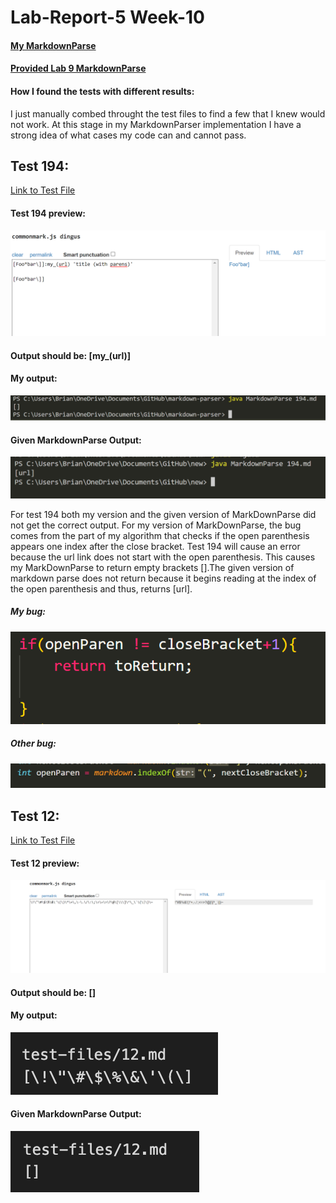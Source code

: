 # Lab-Report-5 Week-10

#### [My MarkdownParse](https://github.com/brian-schodorf/markdown-parser/blob/main/MarkdownParse.java)
#### [Provided Lab 9 MarkdownParse](https://github.com/nidhidhamnani/markdown-parser)

#### How I found the tests with different results:
I just manually combed throught the test files to find a few that I knew would not work. At this stage in my MarkdownParser implementation I have a strong idea of what cases my code can and cannot pass.

## Test 194:
[Link to Test File](https://github.com/nidhidhamnani/markdown-parser/blob/main/test-files/194.md)

#### Test 194 preview:
![Image](https://github.com/brian-schodorf/cse15l-lab-reports/blob/main/preview194.png)

#### Output should be: [my_(url)]

#### My output:
![Image](https://github.com/brian-schodorf/cse15l-lab-reports/blob/main/my194.png)

#### Given MarkdownParse Output:
![Image](https://github.com/brian-schodorf/cse15l-lab-reports/blob/main/other194.png)

For test 194 both my version and the given version of MarkDownParse did not get the correct output. For my version of MarkDownParse, the bug comes from the part of my algorithm that checks if the open parenthesis appears one index after the close bracket. Test 194 will cause an error because the url link does not start with the open parenthesis. This causes my MarkDownParse to return empty brackets [].The given version of markdown parse does not return because it begins reading at the index of the open parenthesis and thus, returns [url].
##### My bug:
![Image](https://github.com/brian-schodorf/cse15l-lab-reports/blob/main/myCodee.png)
##### Other bug:
![Image](https://github.com/brian-schodorf/cse15l-lab-reports/blob/main/otherCode.png)



## Test 12:
[Link to Test File](https://github.com/nidhidhamnani/markdown-parser/blob/main/test-files/12.md)

#### Test 12 preview:
![Image](https://github.com/brian-schodorf/cse15l-lab-reports/blob/main/preview12.png)

#### Output should be: []

#### My output:
![Image](https://github.com/brian-schodorf/cse15l-lab-reports/blob/main/my12.png)

#### Given MarkdownParse Output:
![Image](https://github.com/brian-schodorf/cse15l-lab-reports/blob/main/other12.png)

